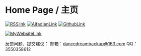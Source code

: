 # Home Page / 主页

[![RSSlink](http://base1.dancedreamcreate.eu.org/img/rssfeed.ico)](https://blog.dancedreamcreate.eu.org/index.php/feed/)
[![AifadianLink](http://base1.dancedreamcreate.eu.org/img/hafdian.ico)](https://afdian.net/a/GreatToolKit)
[![GithubLink](http://base1.dancedreamcreate.eu.org/img/hgithub.ico)](https://github.com/DanceDreamIO)

[![MyWebsiteLink](http://base1.dancedreamcreate.eu.org/img/dancedreamnet.jpg)](http://net.dancedreamcreate.eu.org)

反馈问题、提交建议：
邮箱：dancedreambackup@163.com
QQ：3550358612
